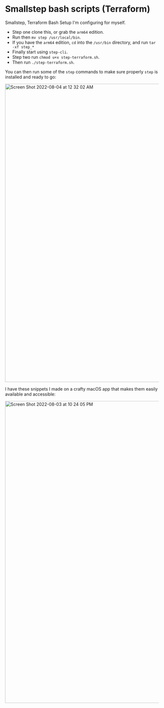 # Smallstep bash scripts (Terraform)
Smallstep, Terraform Bash Setup I'm configuring for myself. 

* Step one clone this, or grab the `arm64` edition. 
* Run then `mv step /usr/local/bin`.
* If you have the `arm64` edition, `cd` into the `/usr/bin` directory, and run `tar -xf step_*` 
* Finally start using `step-cli`. 
* Step two run `chmod u+x step-terraform.sh`. 
* Then run `./step-terraform.sh`.

You can then run some of the `step` commands to make sure properly `step` is installed and ready to go:

<img width="976" alt="Screen Shot 2022-08-04 at 12 32 02 AM" src="https://user-images.githubusercontent.com/20936398/182790020-53687e1e-d8a9-45d7-8d57-5bf3adc58740.png">

I have these snippets I made on a crafty macOS app that makes them easily available and accessible:

<img width="988" alt="Screen Shot 2022-08-03 at 10 24 05 PM" src="https://user-images.githubusercontent.com/20936398/182769287-cbeb51e1-e302-4a70-85c8-d12444d62f97.png">

